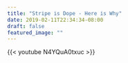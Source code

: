 ```yaml
---
title: "Stripe is Dope - Here is Why"
date: 2019-02-11T22:34:34-08:00
draft: false
featured_image: ""
---
```


{{< youtube N4YQuA0txuc >}}